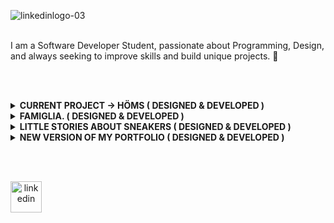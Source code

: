 
![linkedinlogo-03](https://github.com/Alicexplore/Alicexplore/assets/102388803/c82c392f-5ee5-435f-98eb-d21a8270d05e)

<br />
I am a Software Developer Student, passionate about Programming, Design, and always seeking to improve skills and build unique projects.  🚀
<br />
<!--Let's connect with me and chat more ! 🖖 <br /><br />

<div id="badges">
  <a href="https://www.linkedin.com/in/alicebergonhe/">
    <img src="https://img.shields.io/badge/LinkedIn-blue?style=for-the-badge&logo=linkedin&logoColor=white" alt="LinkedIn Badge"/>
  </a>
 <a href="https://www.instagram.com/alice_.xplore/">
    <img src="https://img.shields.io/badge/instagram-purple?style=for-the-badge&logo=instagram&logoColor=white" alt="instagram Badge"/>
  </a>
  <a href="https://www.twitter.com/alicexplore/">
    <img src="https://img.shields.io/badge/twitter-blue?style=for-the-badge&logo=twitter&logoColor=white" alt="twitter Badge"/>
  </a>
</div> -->



<!-- ## CURRENT PERSONNAL PROJECTS I AM WORKING ON ↓

 -->
 


<br /> <br />

<details>
<summary><b>CURRENT PROJECT → HÖMS ( DESIGNED & DEVELOPED )</b></summary>
  
  <br />

Handmade Ceramics online shop.

<br />

<img width="700px" alt="Capture d’écran 2023-06-01 à 16 45 44" src="https://github.com/Alicexplore/Alicexplore/assets/102388803/4a878f1c-01eb-4395-9620-fd7e18a0d1c6">


#### BUILT WITH : 

[![My Skills](https://skillicons.dev/icons?i=ember,js,html,css,scss,vscode,github,git)](https://skillicons.dev)

</details>






 
<details>
<summary><b>FAMIGLIA. ( DESIGNED & DEVELOPED )</b></summary>

<br />

Vegan restaurant website.

<br />

<img width="700px" alt="Capture d’écran 2023-04-13 à 19 04 53" src="https://user-images.githubusercontent.com/102388803/231833260-6d375913-b7f9-4327-ad5c-4c7c0be734ad.png">

#### BUILT WITH : 

[![My Skills](https://skillicons.dev/icons?i=react,tailwind,vite,js,html,css,vscode,ai,figma,github,git)](https://skillicons.dev)

</details>
  

 

  
<details>
<summary><b>LITTLE STORIES ABOUT SNEAKERS ( DESIGNED & DEVELOPED )</b></summary>

  <br />
  
Website and Blog about sneakers.

<br />

<img width="700px" alt="Capture d’écran 2023-04-01 à 20 31 27" src="https://user-images.githubusercontent.com/102388803/229308368-be4de66b-c54c-49e5-b453-ba959c44f569.png"> 

#### BUILT WITH : 

[![My Skills](https://skillicons.dev/icons?i=react,tailwind,vite,js,html,css,vscode,ai,figma,github,git)](https://skillicons.dev)

</details>



<details>
<summary><b>NEW VERSION OF MY PORTFOLIO ( DESIGNED & DEVELOPED )</b></summary>

  <br />

New design, new features, new effects, dark mode.

<br />

<img width="700px" alt="Capture d’écran 2023-04-17 à 15 11 43" src="https://user-images.githubusercontent.com/102388803/232495308-237ed876-a45d-4e6a-87df-86891a875ff4.png">

#### BUILT WITH : 

[![My Skills](https://skillicons.dev/icons?i=react,tailwind,vite,js,html,css,vscode,ai,figma,github,git)](https://skillicons.dev)

</details>

<br /> <br />

<a href="https://linkedin.com/in/alicebergonhe">
  <img src="https://skillicons.dev/icons?i=linkedin" alt="linkedin" style="width: 50px; text-align: center;">
</a>

  
